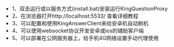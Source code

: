 * 1、双击运行或以服务方式(install.bat)安装运行KingQuestionProxy
* 2、在浏览器打开http://localhost:5533/ 查看详细教程
* 3、可以配置和使用KingAnswerClient来给安卓机自动刷机
* 4、可以使用websocket协议开发安卓或ios的辅助客户端
* 5、可以部署在公网服务器上，给手机4G网络设置手动代理使用
